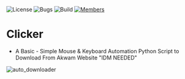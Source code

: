 ![License](https://img.shields.io/badge/license-BSD--3-orange) ![Bugs](https://img.shields.io/badge/bugs-0%20open-brightgreen) ![Build](https://img.shields.io/badge/Build-passing-brightgreen?logo=github) [![Members](https://img.shields.io/discord/750034898680807434?label=members&logo=discord&color=7289da)](https://discord.gg/CHZea8zvBG)


# Clicker

- A Basic - Simple Mouse & Keyboard Automation Python Script to Download From Akwam Website "IDM NEEDED"


![auto_downloader](https://github.com/user-attachments/assets/1c0ff0f0-632b-431e-a8d4-f1367aeb9dce)
